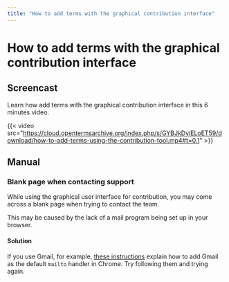 ```yaml
---
title: "How to add terms with the graphical contribution interface"
---
```


# How to add terms with the graphical contribution interface

## Screencast

Learn how add terms with the graphical contribution interface in this 6 minutes video.

{{< video src="https://cloud.opentermsarchive.org/index.php/s/GYBJkDyiELoET59/download/how-to-add-terms-using-the-contribution-tool.mp4#t=0.1" >}}

## Manual

### Blank page when contacting support

While using the graphical user interface for contribution, you may come across a blank page when trying to contact the team.

This may be caused by the lack of a mail program being set up in your browser.

#### Solution

If you use Gmail, for example, [these instructions](https://support.google.com/chrome/thread/57026170/how-to-add-gmail-as-default-mailto-handler) explain how to add Gmail as the default `mailto` handler in Chrome. Try following them and trying again.
